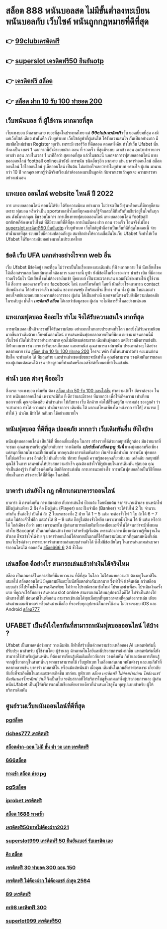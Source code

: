 # สล็อต 888  พนันบอลสด ไม่มีขั้นต่ำลงทะเบียน  พนันบอลกับ เว็บไซค์ พนันถูกกฎหมายที่ดีที่สุด

## 👉 [99clubเครดิตฟรี](https://mabet.net/20-free-100/)
## 👉 [superslot เครดิตฟรี50 ยืนยันotp](https://mabet.net/register/)
## 👉 [เครดิตฟรี สล็อต](https://member.mabet.net/?action=login)
## 👉 [สล็อต ฝาก 10 รับ 100 ทำยอด 200](https://bio.link/tisawago)

## เว็บพนันบอล ที่ ผู้ใช้งาน มากมายที่สุด 

เว็บแทงบอล มีหลากหลาย  เยอะที่สุดในประเทศไทย แต่ ***99clubเครดิตฟรี*** เว็บ ยอดเยี่ยมที่สุด คงมีแค่เว็บไซต์ เดียวเท่านั้นคือ เว็บยูฟ่าเบท เว็บไซต์ยูฟ่าที่ผู้เล่นให้ ได้รับความสนใจ กันเป็นอย่างมาก มี สมาชิกใหม่เข้ามา Register ทุกวัน เพราะมี เซอร์วิส ที่ดีตลอด ตลอดทั้งคืน ทำให้เว็บ Ufabet นั้นยังคงเป็น เบอร์ 1 นอกจากนี้ยังมีระบบฝาก  ถอน ที่ รวดเร็ว ที่สุดมีระบบ เอาเข้า ถอน  autoทำรายการ เอาเข้า ถอน ภายในเวลา 1 นาทีถือว่า สุดยอดที่สุด แล้วในขณะนี้ นอกจากการฟุตบอลออนไลน์ แทงบอลออนไลน์ football onlineแล้วยังมี การพนัน ชนิดอื่นๆอีก มากมาย   เช่น  บาคาร่าออนไลน์    สล็อตออนไลน์  ไฮโลออนไลน์   รูเล็ตออนไลน์   เป็นต้น ไม่แปลกใจเลยว่าทำไมยูฟ่าเบท ครองใจ ผู้เล่น มานานกว่า 10 ปี หากคุณอยากรู้ว่าดีจริงหรือเปล่าต้องลองมาเป็นลูกค้า กับพวกเราแล้วคุณจะ ความหรรษาอย่างแน่นอน


## แทงบอล ออนไลน์  website ไหนดี ปี 2022

การ แทงบอลออนไลน์ ตอนนี้ได้รับ ได้รับความนิยม อย่างมาก ไม่ว่าจะเป็นวัยรุ่นหรือคนที่มีอายุก็ตาม เพราะ ฟุตบอล หรือว่าเป็น sportสากลทั่วโลกที่ทุกคนต่างก็รู้จักและก็มีทีมรักทีมเชียร์อยู่ในใจกันทุกคน ดังนั้นหากคุณ ชื่นชอบในการ การเสี่ยงทายฟุตบอลออนไลน์ แทงบอลออนไลน์ football onlineก็ต้องหาเว็บไซต์ ที่ดีมีระบบที่ที่ดีที่สุด การเงินมั่นคง  ฝาก  ถอน  รวดเร็ว  โอนจริงไม่โกง  [superslot เครดิตฟรี50 ยืนยันotp](https://member.mabet.net/?action=login)  เว็บยูฟ่าเบท เว็บไซต์ยูฟ่าถือว่าเป็นเว็บที่ดีที่สุดในตอนนี้ จ่ายค่าน้ำมากที่สุด ระบบเว็บมีความปลอดภัยสูง  สมาชิกต่างให้ความเชื่อมั่นในเว็บ Ufabet  จึงทำให้เว็บ Ufabet ได้รับความนิยมอย่างมากในประเทศไทย

## ข้อดี เว็บ UFA แตกต่างอย่างไรจาก web อื่น

เว็บ Ufabet  มีข้อดีอยู่ เยอะที่สุด ไม่ว่าจะเป็นในเรื่องของเกมเดิมพัน ที่มี  หลากหลาย  ให้ นักเสี่ยงโชคได้เลือกสรรและเลือกเล่นตามใจต้องการ นอกจากนี้  ยูฟ่า ยังมีข้อดีในเรื่องของการ นำเข้า   เบิก  ที่มีความรวดเร็วฉับไว  นักเสี่ยงโชคไม่ต้องรอเงินเข้า บุ๊คแบงก์ เป็นระยะเวลานาน แถมยังมีช่องทางให้ ผู้ใช้งาน  ได้ สื่อสาร ตลอดเวลาทั้งทาง facebook ไลน์ เบอร์โทรศัพท์ โดยที่ นักเสี่ยงโชคสามารถ contact  กับพนักงาน ได้อย่างรวดเร็ว  แอดมิน ของทางweb ก็พร้อมที่จะ ชี้ทาง ท่าน ทั้ง ผู้เล่น ใหม่และเก่า ตอบโจทย์และตอบสนองความต้องการของ ผู้เล่น ได้เป็นอย่างดี นอกจากนี้ทางเว็บยังมีความปลอดภัยในระดับสูง มั่นใจ ***เครดิตฟรี สล็อต*** ได้เลยว่าข้อมูลของ ผู้เล่น จะไม่มีการรั่วไหลอย่างแน่นอน


## แทงเกมฟุตบอล คืออะไร ทำไม จึงได้รับความสนใจ มากที่สุด

 การพนันบอล  เป็นกิจกรรมที่ได้รับความนิยม  อย่างมากในหลายประเทศทั่วโลก และยิ่งได้รับความนิยมมากขึ้นกว่าเดิมด้วย  เว็บพนันออนไลน์  การเล่นพนันฟุตบอลกลายเป็นที่นิยม อย่างมากจนตอนนี้มี เว็บไซต์ เปิดให้บริการอย่างมากมาย คุณไม่เพียงแต่สามารถ เดิมพันฟุตบอล แต่ยังรวมถึงการแข่งขัน กีฬามากมาย  เช่น การแข่งขันบาสเก็ตบอล และเทนนิส คุณสามารถ เล่นพนัน ประเภทต่างๆ ได้อย่างหลากหลาย  เช่น [สล็อต ฝาก 10 รับ 100 ทำยอด 200](https://mabet.net/credit-free-50/) ใครจะ win  ทีมไหนสามารถทำ คะแนนก่อนทีมใด จะทำแต้ม ได้ ทีมสุดท้าย และส่วนต่างของชัยชนะจะมีเท่าใด คุณยังสามารถ วางเดิมพันการแสดงของผู้เล่นแต่ละคนได้ เช่น ประตูรวมที่ทำแต้มหรือแอสซิสต์ทั้งหมดที่ทำในแข่งขัน

##  ค่าน้ำ  บอล ต่างๆ คืออะไร 

 สิ่งแรก จะแทงบอล เดิมพัน  ต้อง [สล็อต ฝาก 50 รับ 100 ถอนไม่อั้น](https://mabet.net/)  ทำความเข้าใจ   อัตราต่อรอง ในการ พนันบอลออนไลน์  เพราะจะมีทีม ที่ ดีกว่าและมีราคา ที่มากกว่า เพื่อให้เกิดความ เท่าเทียม  นอกจากนี้  คุณจะต้องเสีย  ค่าส่วนต่าง ให้กับทาง  เว็บ  อีกด้วย ต่อไปก็ขึ้นอยู่กับ ความเก่ง  ของลูกค้า  ว่าจะสามารถ ทำได้ ความเก่ง ทำเงินจากการ  เดิมพัน ได้ มากแค่ไหนเพียงใด หลังจาก  ทำได้| สามารถ | ทำให้ }  นำเงิน  มีทำได้  กลับมา  ใช้อย่างสบายใจ

##  พนันฟุตบอล ที่ดีที่สุด  ปลอดภัย มากกว่า เว็บเดิมพันอื่น ยังไงบ้าง

 พนันฟุตบอลออนไลน์ เป็นวิธีที่ ที่ยอดเยี่ยมที่สุด ในการ สร้างรายได้ด้วยกลยุทธ์ที่ถูกต้อง มันง่ายมากที่จะชนะ คุณสามารถเรียนรู้เกี่ยวกับการ วางเดิมพัน ***เปอร์เซ็นต์ สล็อต pg วันนี้*** แทงฟุตบอลหรือเพียงแค่สนุกกับเกมในขณะที่เล่นพนัน หากคุณต้องการเดิมพันด้วย เงินจริงเพื่อทำเงิน การพนัน ฟุตบอลไม่ใช่แค่เรื่อง ดวง อีกต่อไป มันเกี่ยวกับ ทักษะ ที่คุณมี ความรู้ของคุณเกี่ยวกับเกม  เคล็ดลับ กลยุทธ์ที่คุณใช้ ในการ เล่นพนันให้ประสบความสำเร็จ คุณต้องเข้าใจวิธีรูปแบบในการเดิมพัน ฟุตบอล คุณจำเป็นต้องรู้ว่า ทีมที่วางเดิมพัน มีสถิติการแข่งขัน การเอาชนะอย่างไร การพนันฟุตบอลถือเป็นวิธีที่ยอดเยี่ยมในการ สร้างรายได้ที่ดีที่สุด ในสมัยนี้ 

## บาคาร่า เล่นยังไง กฎ กติกาเกมบาคาราออนไลน์

บาคาร่า มี  การเดิมพัน  การเล่นคล้าย กับการเล่นไพ่ ป๊อกเด้ง โดยนับแต้ม จากจำนวนตัวเลข บนหน้าไพ่ มีฝั่งผู้เล่นเพียง 2 ฝั่ง คือ ฝั่งผู้เล่น (Player)  และ ฝั่งเจ้ามือ (Banker) จะได้รับไพ่ 2 ใบ จำนวน เท่ากัน  ขั้นต่อไป  เปิดไพ่ ถ้า 2 ใบแรกของทั้ง 2 ฝ่าย ได้ 1 – 5 แต้ม จะต้องจั่วไพ่ 1 ใบ ถ้าได้ 6 – 7 แต้ม ไม่ต้องจั่วไพ่อีก  และถ้าได้ 8 – 9 แต้ม ก็อยู่ไม่ต้องจั่วไพ่อีก เพราะหากฝั่งไหน ได้ 9 แต้ม หรือว่าได้ ใกล้เคียง ถือว่า ชนะ เพราะฉะนั้น ผู้เล่นสามารถเดิมพันทั้งสองมือและจั่วไพ่ได้จนกว่าจะมีทั้งหมดเก้าใบ Baccarat เป็นเกมที่ค่อนข้างง่ายกว่าสำหรับผู้เริ่มต้น เพราะต้องการเพียงแค่ความรู้พื้นฐานในตัวเลข ก็จะเข้าใจได้ง่าย ๆ บาคาร่าออนไลน์ได้กลายเป็นเกมที่ได้รับความนิยมมากที่สุดเกมหนึ่งที่เล่นบนเว็บไซต์ต่างๆ เพราะบาคาร่าสามารถเล่นแบบส่วนตัวได้ ซึ่งไม่มีข้อเสียใดๆ ในการเล่นเกมเล่นบาคาร่าออนไลน์ได้  ตลอดวัน [สล็อต666 6](https://mabet.net/register/) 24 ชั่วโมง

## เล่นสล็อต ดีอย่างไร สามารถเล่นแล้วทำเงินได้จริงไหม

สล็อต เป็นเกมคาสิโนคลาสสิกที่มีมายาวนาน   ที่ดีที่สุด ในโลก ไม่ได้หมายความว่า ต้องอยู่ในคาสิโนเสมอไป สล็อตออนไลน์ มีคุณสมบัติและโบนัสที่แตกต่างกันมากมาย ซึ่งทำให้ น่าตื่นเต้น กว่าสล็อตแบบเก่า  มีโปรโมชั่นในการสมัครเพียบ ไม่ว่าจะโปรสมัครสมาชิกใหม่ โปรแนะนำเพื่อน โปรเติมเงินครั้งแรก ที่คุณจะได้รับอย่าง ล้นหลาม   slot online สามารถเล่นได้บนอุปกรณ์ใดก็ได้ ไม่จำเป็นต้องไปเดินทางไปที่ บ่อนคาสิโนเพื่อเล่น สามารถเข้าเล่นได้ทุกเมื่อทุกที่ทุกเวลาตามที่คุณต้องการเล่น เพียงเล่นผ่านคอมพิวเตอร์ หรือเล่นผ่านมือถือ ที่รองรับทุกอุปกรณ์ในการใช้งาน ไม่ว่าจะระบบ iOS และ Android [สล็อต777](https://mabet.net/)

## UFABET เป็นยังไงใครกันที่สามารถพนันฟุตบอลออนไลน์   ได้บ้าง ?

Ufabet เป็นแพลตฟอร์มการ วางเดิมพัน กีฬาที่สร้างขึ้นด้วยความช่วยเหลือของ AI แพลตฟอร์มนี้ปรับปรุง มาสำหรับ ผู้ใช้งานโดย ผู้ชำนาญ ด้านเทคโนโลยีและมีประสบการณ์มากขึ้น แพลตฟอร์มนี้ยังสามารถใช้สำหรับผู้เล่นพนัน ที่ต้องการเรียนรู้เพิ่มเติมเกี่ยวกับการ วางเดิมพัน กีฬาและต้องการเรียนรู้จากผู้เชี่ยวชาญในสาขานั้นๆ พวกเขาสามารถใช้  เว็บยูฟ่าเบท ในเลือกเล่นเกม พนันต่างๆ และเกมกีฬาที่ หลากหลายเช่น บาคาร่า เกมคาสิโน หรือแม้แต่พนันม้า เมื่อคุณ เดิมพันในเกมอัตราต่อรองจะ เกี่ยวกับ กับสิ่งที่จะเกิดขึ้นในเกมและเคยเกิดขึ้น มาก่อน  ยูฟ่าเบท  *สล็อต เครดิตฟรี ไม่ต้องฝากก่อน ไม่ต้องแชร์ ยืนยันเบอร์โทรศัพท์ วันนี้* จึงเป็นเว็บ ระดับสากลที่ให้บริการโซลูชั่นเกมแก่ทั้งผู้ประกอบการและ ผู้เล่นพนันUfabet เป็นผู้ให้บริการเกมโซเชียลเพียงรายเดียวที่นำเสนอโซลูชั่น ทุกรูปแบบสำหรับ ผู้ให้บริการเดิมพัน

## ศูนย์รวมเว็บพนันออนไลน์ที่ดีที่สุด

### [pgสล็อต](https://atom.io/themes/สมัคร%20Slot%20PG%20สล็อต%20pg%20เครดิตฟรี%20ไม่ต้องแชร์2021%20008%20สล็อต%2020%20รับ%20100%20เว็บตรง100%)
### [riches777 เครดิตฟรี](https://atom.io/themes/สมัคร%20Slot%20PG%20ดาวน์โหลด%20สล็อต%20โจ๊ก%20เกอร์%20xo%20008%20สล็อต%2020%20รับ%20100%20เว็บตรง100%)
### [สล็อตฝาก-ถอน ไม่มี ขั้น ต่ํา วอ เลท เครดิตฟรี](https://atom.io/themes/สมัคร%20Slot%20PG%20สล็อต%20pg%20แตกง่าย%20008%20สล็อต%2020%20รับ%20100%20เว็บตรง100%)
### [666สล็อต](https://atom.io/themes/สมัคร%20Slot%20PG%206699%20สล็อต%20008%20สล็อต%2020%20รับ%20100%20เว็บตรง100%)
### [ทางเข้า สล็อต ค่าย pg](https://atom.io/themes/สมัคร%20Slot%20PG%2077%20evoสล็อต%20008%20สล็อต%2020%20รับ%20100%20เว็บตรง100%)
### [pg5สล็อต](https://atom.io/themes/สมัคร%20Slot%20PG%20superslot%20666%20เครดิตฟรี%2050%20ยืนยันเบอร์%20008%20สล็อต%2020%20รับ%20100%20เว็บตรง100%)
### [iprobet เครดิตฟรี](https://atom.io/themes/สมัคร%20Slot%20PG%20365%20สล็อต%20008%20สล็อต%2020%20รับ%20100%20เว็บตรง100%)
### [สล็อต 1688 ทางเข้า](https://atom.io/themes/สมัคร%20Slot%20PG%20bmk999%20เครดิตฟรี%20008%20สล็อต%2020%20รับ%20100%20เว็บตรง100%)
### [เครดิตฟรี50บาทไม่ต้องฝาก2021](https://atom.io/themes/สมัคร%20Slot%20PG%20เครดิตฟรี%2050%20ทำยอด%20300%20ถอนได้%20150%20008%20สล็อต%2020%20รับ%20100%20เว็บตรง100%)
### [superslot999 เครดิตฟรี 50 ยืนยันเบอร์ รับเครดิต เลย](https://atom.io/themes/สมัคร%20Slot%20PG%201688สล็อต%20008%20สล็อต%2020%20รับ%20100%20เว็บตรง100%)
### [คิง สล็อต](https://atom.io/themes/สมัคร%20Slot%20PG%20ยู%20ฟ่า%20สล็อต%20168%20008%20สล็อต%2020%20รับ%20100%20เว็บตรง100%)
### [เครดิตฟรี 30 ทำยอด 300 ถอน 150](https://atom.io/themes/สมัคร%20Slot%20PG%20สล็อต%20ส%20ปิ%20น%20ฟรี%2030%20ครั้ง%20ถอนได้%20008%20สล็อต%2020%20รับ%20100%20เว็บตรง100%)
### [เครดิตฟรี ไม่ต้องฝาก ไม่ต้องแชร์ ล่าสุด 2564](https://atom.io/themes/สมัคร%20Slot%20PG%20slot%20เครดิตฟรี%20ไม่ต้องฝาก%20ไม่ต้องแชร์%20008%20สล็อต%2020%20รับ%20100%20เว็บตรง100%)
### [89 เครดิตฟรี](https://atom.io/themes/สมัคร%20Slot%20PG%20สล็อตautoplay%20008%20สล็อต%2020%20รับ%20100%20เว็บตรง100%)
### [m98 เครดิตฟรี 300](https://atom.io/themes/สมัคร%20Slot%20PG%20สมัคร%20สล็อต%20เว็บ%20ตรง%20008%20สล็อต%2020%20รับ%20100%20เว็บตรง100%)
### [superlot999 เครดิตฟรี50](https://atom.io/themes/สมัคร%20Slot%20PG%20สล็อตhilorich%20008%20สล็อต%2020%20รับ%20100%20เว็บตรง100%)